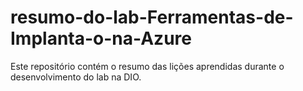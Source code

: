 # resumo-do-lab-Ferramentas-de-Implanta-o-na-Azure
Este repositório contém o resumo das lições aprendidas durante o desenvolvimento do lab na DIO.
